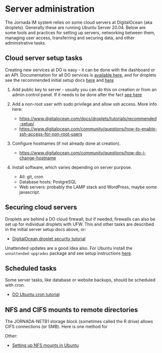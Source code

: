 # Server administration

The Jornada IM system relies on some cloud servers at DigitalOcean (aka droplets). Generally these are running Ubuntu Server 20.04. Below are some tools and practices for setting up servers, networking between them, managing user access, transferring and securing data, and other administrative tasks.

## Cloud server setup tasks

Creating new services at DO is easy - it can be done with the dashboard or an API. Documentation for all DO services is [available here](https://www.digitalocean.com/docs/), and for droplets see the recommended initial setup docs [here](https://www.digitalocean.com/docs/droplets/tutorials/recommended-setup/) and [here](https://www.digitalocean.com/community/tutorials/initial-server-setup-with-ubuntu-20-04)

1. Add public key to server - usually you can do this on creation or from an admin control panel. If it needs to be done after the fact [see here](https://www.digitalocean.com/community/tutorials/how-to-set-up-ssh-keys-on-ubuntu-20-04)

2. Add a non-root user with sudo privilege and allow ssh access. More info here:

    * https://www.digitalocean.com/docs/droplets/tutorials/recommended-setup/
    * https://www.digitalocean.com/community/questions/how-to-enable-ssh-access-for-non-root-users

3. Configure hostnames (if not already done at creation).

    * https://www.digitalocean.com/community/questions/how-do-i-change-hostname

4. Install software, which varies depending on server purpose.

    * All: git, cron
    * Database hosts: PostgreSQL
    * Web servers: probably the LAMP stack and WordPress, maybe some javascript.
 

## Securing cloud servers

Droplets are behind a DO cloud firewall, but if needed, firewalls can also be set up for individual droplets with UFW. This and other tasks are described in the initial server setup docs above, or:

* [DigitalOcean droplet security tutorial](https://www.digitalocean.com/community/tutorials/recommended-security-measures-to-protect-your-servers)

Unattended updates are a good idea also. For Ubuntu install the `unnattended-upgrades` package and see setup instructions [here](https://ubuntu.com/server/docs/package-management).


## Scheduled tasks

Some server tasks, like database or website backups, should be scheduled with cron.

* [DO Ubuntu cron tutorial](https://www.digitalocean.com/community/tutorials/how-to-use-cron-to-automate-tasks-ubuntu-1804)

## NFS and CIFS mounts to remote directories

The JORNADA-NETB1 storage block (sometimes called the R drive) allows CIFS connections (or SMB). Here is one method for 

Other:

* [Setting up NFS mounts in Ubuntu](https://www.digitalocean.com/community/tutorials/how-to-set-up-an-nfs-mount-on-ubuntu-20-04)
